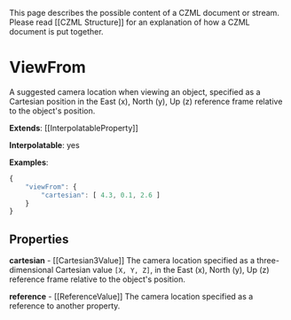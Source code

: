 This page describes the possible content of a CZML document or stream.  Please read [[CZML Structure]] for an explanation of how a CZML document is put together.

# ViewFrom

A suggested camera location when viewing an object, specified as a Cartesian position in the East (x), North (y), Up (z) reference frame relative to the object's position.

**Extends**: [[InterpolatableProperty]]

**Interpolatable**: yes

**Examples**:

```javascript
{
    "viewFrom": {
        "cartesian": [ 4.3, 0.1, 2.6 ]
    }
}
```

## Properties

**cartesian** - [[Cartesian3Value]]
The camera location specified as a three-dimensional Cartesian value `[X, Y, Z]`, in the East (x), North (y), Up (z) reference frame relative to the object's position.


**reference** - [[ReferenceValue]]
The camera location specified as a reference to another property.


